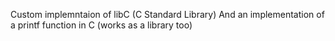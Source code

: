 Custom implemntaion of libC (C Standard Library) 
And an implementation of a printf function in C (works as a library too)
